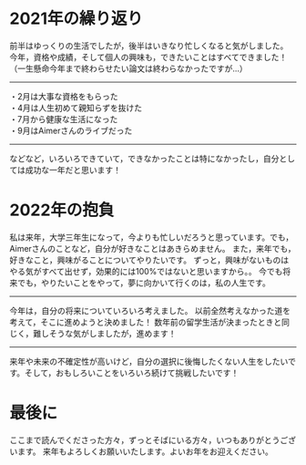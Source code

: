 # 2021年の繰り返り

前半はゆっくりの生活でしたが，後半はいきなり忙しくなると気がしました。
今年，資格や成績，そして個人の興味も，できたいことはすべてできました！（一生懸命今年まで終わらせたい論文は終わらなかったですが...）
***

・2月は大事な資格をもらった    
・4月は人生初めて親知らずを抜けた    
・7月から健康な生活になった    
・9月はAimerさんのライブだった    
***
などなど，いろいろできていて，できなかったことは特になかったし，自分としては成功な一年だと思います！

# 2022年の抱負
私は来年，大学三年生になって，今よりも忙しいだろうと思っています。でも，Aimerさんのことなど，自分が好きなことはあきらめません。
また，来年でも，好きなこと，興味がることについてやりたいです。
ずっと，興味がないものはやる気がすべて出せず，効果的には100%ではないと思いますから。。
今でも将来でも，やりたいことをやって，夢に向かいて行くのは，私の人生です。
***

今年は，自分の将来についていろいろ考えました。
以前全然考えなかった道を考えて，そこに進めようと決めました！
数年前の留学生活が決まったときと同じく，難しそうな気がしましたが，進めます！
***
来年や未来の不確定性が高いけど，自分の選択に後悔したくない人生をしたいです。そして，おもしろいことをいろいろ続けて挑戦したいです！

# 最後に
ここまで読んでくださった方々，ずっとそばにいる方々，いつもありがとうございます。
来年もよろしくお願いいたします。よいお年をお迎えください。
